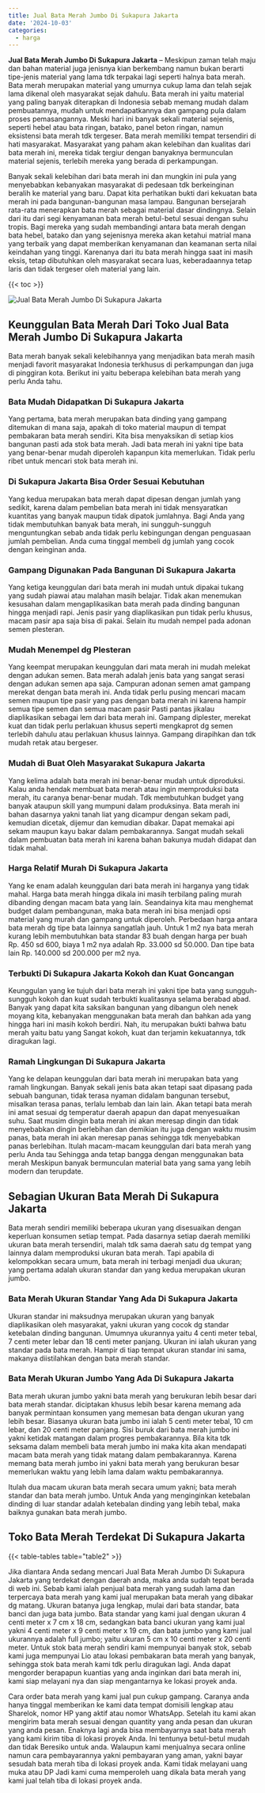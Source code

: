 ```yaml
---
title: Jual Bata Merah Jumbo Di Sukapura Jakarta
date: '2024-10-03'
categories:
  - harga
---
```


**Jual Bata Merah Jumbo Di Sukapura Jakarta** – Meskipun zaman telah maju dan bahan material juga jenisnya kian berkembang namun bukan berarti tipe-jenis material yang lama tdk terpakai lagi seperti halnya bata merah. Bata merah merupakan material yang umurnya cukup lama dan telah sejak lama dikenal oleh masyarakat sejak dahulu. Bata merah ini yaitu material yang paling banyak diterapkan di Indonesia sebab memang mudah dalam pembuatannya, mudah untuk mendapatkannya dan gampang pula dalam proses pemasangannya. Meski hari ini banyak sekali material sejenis, seperti hebel atau bata ringan, batako, panel beton ringan, namun eksistensi bata merah tdk tergeser. Bata merah memiliki tempat tersendiri di hati masyarakat. Masyarakat yang paham akan kelebihan dan kualitas dari bata merah ini, mereka tidak tergiur dengan banyaknya bermunculan material sejenis, terlebih mereka yang berada di perkampungan.

Banyak sekali kelebihan dari bata merah ini dan mungkin ini pula yang menyebabkan kebanyakan masyarakat di pedesaan tdk berkeinginan beralih ke material yang baru. Dapat kita perhatikan bukti dari kekuatan bata merah ini pada bangunan-bangunan masa lampau. Bangunan bersejarah rata-rata menerapkan bata merah sebagai material dasar dindingnya. Selain dari itu dari segi kenyamanan bata merah betul-betul sesuai dengan suhu tropis. Bagi mereka yang sudah membandingi antara bata merah dengan bata hebel, batako dan yang sejenisnya mereka akan ketahui matrial mana yang terbaik yang dapat memberikan kenyamanan dan keamanan serta nilai keindahan yang tinggi. Karenanya dari itu bata merah hingga saat ini masih eksis, tetap dibutuhkan oleh masyarakat secara luas, keberadaannya tetap laris dan tidak tergeser oleh material yang lain.

{{< toc >}}

![Jual Bata Merah Jumbo Di Sukapura Jakarta](/images/jual-bata-merah-20.png)

## Keunggulan Bata Merah Dari Toko Jual Bata Merah Jumbo Di Sukapura Jakarta

Bata merah banyak sekali kelebihannya yang menjadikan bata merah masih menjadi favorit masyarakat Indonesia terkhusus di perkampungan dan juga di pinggiran kota. Berikut ini yaitu beberapa kelebihan bata merah yang perlu Anda tahu.

### Bata Mudah Didapatkan Di Sukapura Jakarta

Yang pertama, bata merah merupakan bata dinding yang gampang ditemukan di mana saja, apakah di toko material maupun di tempat pembakaran bata merah sendiri. Kita bisa menyaksikan di setiap kios bangunan pasti ada stok bata merah. Jadi bata merah ini yakni tipe bata yang benar-benar mudah diperoleh kapanpun kita memerlukan. Tidak perlu ribet untuk mencari stok bata merah ini.

### Di Sukapura Jakarta Bisa Order Sesuai Kebutuhan

Yang kedua merupakan bata merah dapat dipesan dengan jumlah yang sedikit, karena dalam pembelian bata merah ini tidak mensyaratkan kuantitas yang banyak maupun tidak dipatok jumlahnya. Bagi Anda yang tidak membutuhkan banyak bata merah, ini sungguh-sungguh menguntungkan sebab anda tidak perlu kebingungan dengan penguasaan jumlah pembelian. Anda cuma tinggal membeli dg jumlah yang cocok dengan keinginan anda.

### Gampang Digunakan Pada Bangunan Di Sukapura Jakarta

Yang ketiga keunggulan dari bata merah ini mudah untuk dipakai tukang yang sudah piawai atau malahan masih belajar. Tidak akan menemukan kesusahan dalam mengaplikasikan bata merah pada dinding bangunan hingga menjadi rapi. Jenis pasir yang diaplikasikan pun tidak perlu khusus, macam pasir apa saja bisa di pakai. Selain itu mudah nempel pada adonan semen plesteran.

### Mudah Menempel dg Plesteran

Yang keempat merupakan keunggulan dari mata merah ini mudah melekat dengan adukan semen. Bata merah adalah jenis bata yang sangat serasi dengan adukan semen apa saja. Campuran adonan semen amat gampang merekat dengan bata merah ini. Anda tidak perlu pusing mencari macam semen maupun tipe pasir yang pas dengan bata merah ini karena hampir semua tipe semen dan semua macam pasir Pasti pantas jikalau diaplikasikan sebagai lem dari bata merah ini. Gampang diplester, merekat kuat dan tidak perlu perlakuan khusus seperti mengkaprot dg semen terlebih dahulu atau perlakuan khusus lainnya. Gampang dirapihkan dan tdk mudah retak atau bergeser.

### Mudah di Buat Oleh Masyarakat Sukapura Jakarta

Yang kelima adalah bata merah ini benar-benar mudah untuk diproduksi. Kalau anda hendak membuat bata merah atau ingin memproduksi bata merah, itu caranya benar-benar mudah. Tdk membutuhkan budget yang banyak ataupun skill yang mumpuni dalam produksinya. Bata merah ini bahan dasarnya yakni tanah liat yang dicampur dengan sekam padi, kemudian dicetak, dijemur dan kemudian dibakar. Dapat memakai api sekam maupun kayu bakar dalam pembakarannya. Sangat mudah sekali dalam pembuatan bata merah ini karena bahan bakunya mudah didapat dan tidak mahal.

### Harga Relatif Murah Di Sukapura Jakarta

Yang ke enam adalah keunggulan dari bata merah ini harganya yang tidak mahal. Harga bata merah hingga dikala ini masih terbilang paling murah dibanding dengan macam bata yang lain. Seandainya kita mau menghemat budget dalam pembangunan, maka bata merah ini bisa menjadi opsi material yang murah dan gampang untuk diperoleh. Perbedaan harga antara bata merah dg tipe bata lainnya sangatlah jauh. Untuk 1 m2 nya bata merah kurang lebih membutuhkan bata standar 83 buah dengan harga per buah Rp. 450 sd 600, biaya 1 m2 nya adalah Rp. 33.000 sd 50.000. Dan tipe bata lain Rp. 140.000 sd 200.000 per m2 nya.

### Terbukti Di Sukapura Jakarta Kokoh dan Kuat Goncangan

Keunggulan yang ke tujuh dari bata merah ini yakni tipe bata yang sungguh-sungguh kokoh dan kuat sudah terbukti kualitasnya selama berabad abad. Banyak yang dapat kita saksikan bangunan yang dibangun oleh nenek moyang kita, kebanyakan menggunakan bata merah dan bahkan ada yang hingga hari ini masih kokoh berdiri. Nah, itu merupakan bukti bahwa batu merah yaitu batu yang Sangat kokoh, kuat dan terjamin kekuatannya, tdk diragukan lagi.

### Ramah Lingkungan Di Sukapura Jakarta

Yang ke delapan keunggulan dari bata merah ini merupakan bata yang ramah lingkungan. Banyak sekali jenis bata akan tetapi saat dipasang pada sebuah bangunan, tidak terasa nyaman didalam bangunan tersebut, misalkan terasa panas, terlalu lembab dan lain lain. Akan tetapi bata merah ini amat sesuai dg temperatur daerah apapun dan dapat menyesuaikan suhu. Saat musim dingin bata merah ini akan meresap dingin dan tidak menyebabkan dingin berlebihan dan demikian itu juga dengan waktu musim panas, bata merah ini akan meresap panas sehingga tdk menyebabkan panas berlebihan. Itulah macam-macam keunggulan dari bata merah yang perlu Anda tau Sehingga anda tetap bangga dengan menggunakan bata merah Meskipun banyak bermunculan material bata yang sama yang lebih modern dan terupdate.

## Sebagian Ukuran Bata Merah Di Sukapura Jakarta

Bata merah sendiri memiliki beberapa ukuran yang disesuaikan dengan keperluan konsumen setiap tempat. Pada dasarnya setiap daerah memiliki ukuran bata merah tersendiri, malah tdk sama daerah satu dg tempat yang lainnya dalam memproduksi ukuran bata merah. Tapi apabila di kelompokkan secara umum, bata merah ini terbagi menjadi dua ukuran; yang pertama adalah ukuran standar dan yang kedua merupakan ukuran jumbo.

### Bata Merah Ukuran Standar Yang Ada Di Sukapura Jakarta

Ukuran standar ini maksudnya merupakan ukuran yang banyak diaplikasikan oleh masyarakat, yakni ukuran yang cocok dg standar ketebalan dinding bangunan. Umumnya ukurannya yaitu 4 centi meter tebal, 7 centi meter lebar dan 18 centi meter panjang. Ukuran ini ialah ukuran yang standar pada bata merah. Hampir di tiap tempat ukuran standar ini sama, makanya diistilahkan dengan bata merah standar.

### Bata Merah Ukuran Jumbo Yang Ada Di Sukapura Jakarta

Bata merah ukuran jumbo yakni bata merah yang berukuran lebih besar dari bata merah standar. diciptakan khusus lebih besar karena memang ada banyak permintaan konsumen yang memesan bata dengan ukuran yang lebih besar. Biasanya ukuran bata jumbo ini ialah 5 centi meter tebal, 10 cm lebar, dan 20 centi meter panjang. Sisi buruk dari bata merah jumbo ini yakni ketidak matangan dalam progres pembakarannya. Bila kita tdk seksama dalam membeli bata merah jumbo ini maka kita akan mendapati macam bata merah yang tidak matang dalam pembakarannya. Karena memang bata merah jumbo ini yakni bata merah yang berukuran besar memerlukan waktu yang lebih lama dalam waktu pembakarannya.

Itulah dua macam ukuran bata merah secara umum yakni; bata merah standar dan bata merah jumbo. Untuk Anda yang menginginkan ketebalan dinding di luar standar adalah ketebalan dinding yang lebih tebal, maka baiknya gunakan bata merah jumbo.

## Toko Bata Merah Terdekat Di Sukapura Jakarta

{{< table-tables table="table2" >}}

Jika diantara Anda sedang mencari Jual Bata Merah Jumbo Di Sukapura Jakarta yang terdekat dengan daerah anda, maka anda sudah tepat berada di web ini. Sebab kami ialah penjual bata merah yang sudah lama dan terpercaya bata merah yang kami jual merupakan bata merah yang dibakar dg matang. Ukuran batanya juga lengkap, mulai dari bata standar, bata banci dan juga bata jumbo. Bata standar yang kami jual dengan ukuran 4 centi meter x 7 cm x 18 cm, sedangkan bata banci ukuran yang kami jual yakni 4 centi meter x 9 centi meter x 19 cm, dan bata jumbo yang kami jual ukurannya adalah full jumbo; yaitu ukuran 5 cm x 10 centi meter x 20 centi meter. Untuk stok bata merah sendiri kami mempunyai banyak stok, sebab kami juga mempunyai Lio atau lokasi pembakaran bata merah yang banyak, sehingga stok bata merah kami tdk perlu diragukan lagi. Anda dapat mengorder berapapun kuantias yang anda inginkan dari bata merah ini, kami siap melayani nya dan siap mengantarnya ke lokasi proyek anda.

Cara order bata merah yang kami jual pun cukup gampang. Caranya anda hanya tinggal memberikan ke kami data tempat domisili lengkap atau Sharelok, nomor HP yang aktif atau nomor WhatsApp. Setelah itu kami akan mengirim bata merah sesuai dengan quantity yang anda pesan dan ukuran yang anda pesan. Enaknya lagi anda bisa membayarnya saat bata merah yang kami kirim tiba di lokasi proyek Anda. Ini tentunya betul-betul mudah dan tidak Beresiko untuk anda. Walaupun kami menjualnya secara online namun cara pembayarannya yakni pembayaran yang aman, yakni bayar sesudah bata merah tiba di lokasi proyek anda. Kami tidak melayani uang muka atau DP Jadi kami cuma memperoleh uang dikala bata merah yang kami jual telah tiba di lokasi proyek anda.
